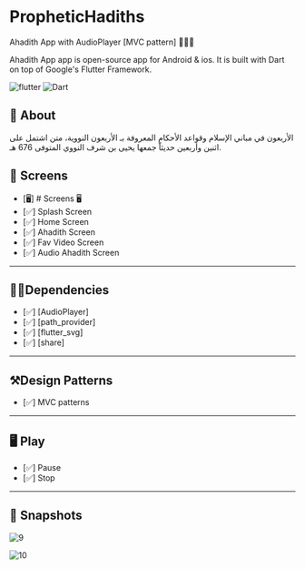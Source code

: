 # PropheticHadiths


Ahadith App with AudioPlayer [MVC pattern] 👨🏻‍💻

Ahadith App app is open-source  app for Android & ios. It is built with Dart on top of Google's Flutter Framework.


![flutter](https://img.shields.io/badge/Flutter-Framework-green?logo=flutter)
![Dart](https://img.shields.io/badge/Dart-Language-blue?logo=dart)


## 🚀 About

الأربعون في مباني الإسلام وقواعد الأحكام المعروفة بـ الأربعون النووية، متن اشتمل على اثنين وأربعين حديثاّ جمعها يحيى بن شرف النووي المتوفى 676 هـ.



## 📱 Screens
- [🖥] # Screens 🖥
- [✅] Splash Screen
- [✅] Home Screen
- [✅] Ahadith Screen
- [✅] Fav Video Screen
- [✅] Audio Ahadith Screen
--------------------------------
## 🧑‍💻Dependencies
- [✅] [AudioPlayer]
- [✅] [path_provider]
- [✅] [flutter_svg]
- [✅] [share]

--------------------------------
## ⚒️Design Patterns
- [✅] MVC patterns
-------------------------------

## 🖥 Play  
- [✅] Pause
- [✅] Stop
--------------------------

## 📱 Snapshots

![9](https://user-images.githubusercontent.com/49205538/194087598-35d9b23f-fc50-4d2c-8d03-2ae9a8b916c5.png)


![10](https://user-images.githubusercontent.com/49205538/194086769-059b8869-4473-4bd5-9b34-98888e923e61.png)


